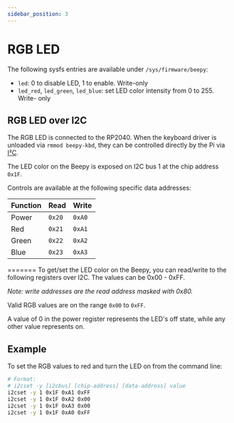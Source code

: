 ```yaml
---
sidebar_position: 3
---
```


# RGB LED

The following sysfs entries are available under `/sys/firmware/beepy`:

- `led`: 0 to disable LED, 1 to enable. Write-only
- `led_red`, `led_green`, `led_blue`: set LED color intensity from 0 to 255. Write- only

## RGB LED over I2C

The RGB LED is connected to the RP2040. When the keyboard driver is unloaded via `rmmod beepy-kbd`, they can be controlled directly by the Pi via [I²C](https://en.wikipedia.org/wiki/I²C).

The LED color on the Beepy is exposed on I2C bus 1 at the chip address `0x1F`.

Controls are available at the following specific data addresses:

| Function | Read   | Write  |
|----------|--------|--------|
| Power    | `0x20` | `0xA0` |
| Red      | `0x21` | `0xA1` |
| Green    | `0x22` | `0xA2` |
| Blue     | `0x23` | `0xA3` |
=======
To get/set the LED color on the Beepy, you can read/write to the following registers over I2C. The values can be 0x00 - 0xFF.

*Note: write addresses are the read address masked with 0x80.*

Valid RGB values are on the range `0x00` to `0xFF`.

A value of 0 in the power register represents the LED's off state, while any other value represents on.

## Example

To set the RGB values to red and turn the LED on from the command line:

```bash
# Format:
# i2cset -y [i2cbus] [chip-address] [data-address] value
i2cset -y 1 0x1F 0xA1 0xFF
i2cset -y 1 0x1F 0xA2 0x00
i2cset -y 1 0x1F 0xA3 0x00
i2cset -y 1 0x1F 0xA0 0xFF
```
